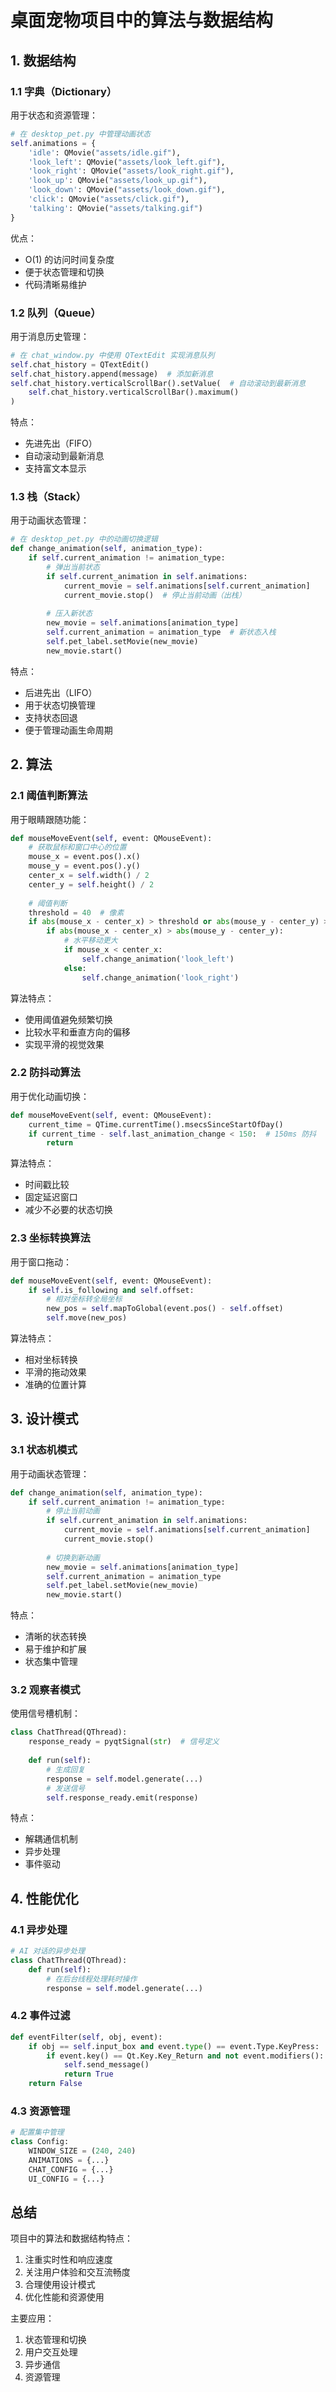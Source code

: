 # 桌面宠物项目中的算法与数据结构

## 1. 数据结构

### 1.1 字典（Dictionary）
用于状态和资源管理：
```python
# 在 desktop_pet.py 中管理动画状态
self.animations = {
    'idle': QMovie("assets/idle.gif"),
    'look_left': QMovie("assets/look_left.gif"),
    'look_right': QMovie("assets/look_right.gif"),
    'look_up': QMovie("assets/look_up.gif"),
    'look_down': QMovie("assets/look_down.gif"),
    'click': QMovie("assets/click.gif"),
    'talking': QMovie("assets/talking.gif")
}
```

优点：
- O(1) 的访问时间复杂度
- 便于状态管理和切换
- 代码清晰易维护

### 1.2 队列（Queue）
用于消息历史管理：
```python
# 在 chat_window.py 中使用 QTextEdit 实现消息队列
self.chat_history = QTextEdit()
self.chat_history.append(message)  # 添加新消息
self.chat_history.verticalScrollBar().setValue(  # 自动滚动到最新消息
    self.chat_history.verticalScrollBar().maximum()
)
```

特点：
- 先进先出（FIFO）
- 自动滚动到最新消息
- 支持富文本显示

### 1.3 栈（Stack）
用于动画状态管理：
```python
# 在 desktop_pet.py 中的动画切换逻辑
def change_animation(self, animation_type):
    if self.current_animation != animation_type:
        # 弹出当前状态
        if self.current_animation in self.animations:
            current_movie = self.animations[self.current_animation]
            current_movie.stop()  # 停止当前动画（出栈）
            
        # 压入新状态
        new_movie = self.animations[animation_type]
        self.current_animation = animation_type  # 新状态入栈
        self.pet_label.setMovie(new_movie)
        new_movie.start()
```

特点：
- 后进先出（LIFO）
- 用于状态切换管理
- 支持状态回退
- 便于管理动画生命周期


## 2. 算法

### 2.1 阈值判断算法
用于眼睛跟随功能：
```python
def mouseMoveEvent(self, event: QMouseEvent):
    # 获取鼠标和窗口中心的位置
    mouse_x = event.pos().x()
    mouse_y = event.pos().y()
    center_x = self.width() / 2
    center_y = self.height() / 2
    
    # 阈值判断
    threshold = 40  # 像素
    if abs(mouse_x - center_x) > threshold or abs(mouse_y - center_y) > threshold:
        if abs(mouse_x - center_x) > abs(mouse_y - center_y):
            # 水平移动更大
            if mouse_x < center_x:
                self.change_animation('look_left')
            else:
                self.change_animation('look_right')
```

算法特点：
- 使用阈值避免频繁切换
- 比较水平和垂直方向的偏移
- 实现平滑的视觉效果

### 2.2 防抖动算法
用于优化动画切换：
```python
def mouseMoveEvent(self, event: QMouseEvent):
    current_time = QTime.currentTime().msecsSinceStartOfDay()
    if current_time - self.last_animation_change < 150:  # 150ms 防抖
        return
```

算法特点：
- 时间戳比较
- 固定延迟窗口
- 减少不必要的状态切换

### 2.3 坐标转换算法
用于窗口拖动：
```python
def mouseMoveEvent(self, event: QMouseEvent):
    if self.is_following and self.offset:
        # 相对坐标转全局坐标
        new_pos = self.mapToGlobal(event.pos() - self.offset)
        self.move(new_pos)
```

算法特点：
- 相对坐标转换
- 平滑的拖动效果
- 准确的位置计算

## 3. 设计模式

### 3.1 状态机模式
用于动画状态管理：
```python
def change_animation(self, animation_type):
    if self.current_animation != animation_type:
        # 停止当前动画
        if self.current_animation in self.animations:
            current_movie = self.animations[self.current_animation]
            current_movie.stop()
        
        # 切换到新动画
        new_movie = self.animations[animation_type]
        self.current_animation = animation_type
        self.pet_label.setMovie(new_movie)
        new_movie.start()
```

特点：
- 清晰的状态转换
- 易于维护和扩展
- 状态集中管理

### 3.2 观察者模式
使用信号槽机制：
```python
class ChatThread(QThread):
    response_ready = pyqtSignal(str)  # 信号定义
    
    def run(self):
        # 生成回复
        response = self.model.generate(...)
        # 发送信号
        self.response_ready.emit(response)
```

特点：
- 解耦通信机制
- 异步处理
- 事件驱动

## 4. 性能优化

### 4.1 异步处理
```python
# AI 对话的异步处理
class ChatThread(QThread):
    def run(self):
        # 在后台线程处理耗时操作
        response = self.model.generate(...)
```

### 4.2 事件过滤
```python
def eventFilter(self, obj, event):
    if obj == self.input_box and event.type() == event.Type.KeyPress:
        if event.key() == Qt.Key.Key_Return and not event.modifiers():
            self.send_message()
            return True
    return False
```

### 4.3 资源管理
```python
# 配置集中管理
class Config:
    WINDOW_SIZE = (240, 240)
    ANIMATIONS = {...}
    CHAT_CONFIG = {...}
    UI_CONFIG = {...}
```

## 总结

项目中的算法和数据结构特点：
1. 注重实时性和响应速度
2. 关注用户体验和交互流畅度
3. 合理使用设计模式
4. 优化性能和资源使用

主要应用：
1. 状态管理和切换
2. 用户交互处理
3. 异步通信
4. 资源管理 